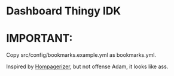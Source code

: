 # Dashboard Thingy IDK

# IMPORTANT:

Copy src/config/bookmarks.example.yml as bookmarks.yml.

Inspired by [Hompagerizer](https://github.com/Adam13531/homepagerizer/), but not offense Adam, it looks like ass.